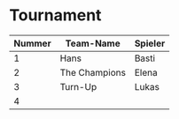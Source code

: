 # Tournament

| Nummer | Team-Name | Spieler |
| --- | --- | --- |
| 1 | Hans | Basti | Rini | 
| 2 | The Champions | Elena | Tom |
| 3 | Turn-Up | Lukas | Leon |
| 4 | | | | 
